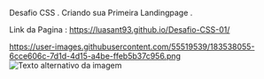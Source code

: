 Desafio CSS . Criando sua Primeira Landingpage . 

Link da Pagina : https://luasant93.github.io/Desafio-CSS-01/



https://user-images.githubusercontent.com/55519539/183538055-6cce606c-7d1d-4d15-a4be-ffeb5b37c956.png
![Texto alternativo da imagem](https://user-images.githubusercontent.com/55519539/183538055-6cce606c-7d1d-4d15-a4be-ffeb5b37c956.png)
